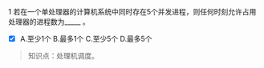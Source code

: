 1
若在一个单处理器的计算机系统中同时存在5个并发进程，则任何时刻允许占用处理器的进程数为_____ 。
- [x] A.至少1个 B.最多1个 C.至少5个 D.最多5个

> 知识点：处理机调度。
